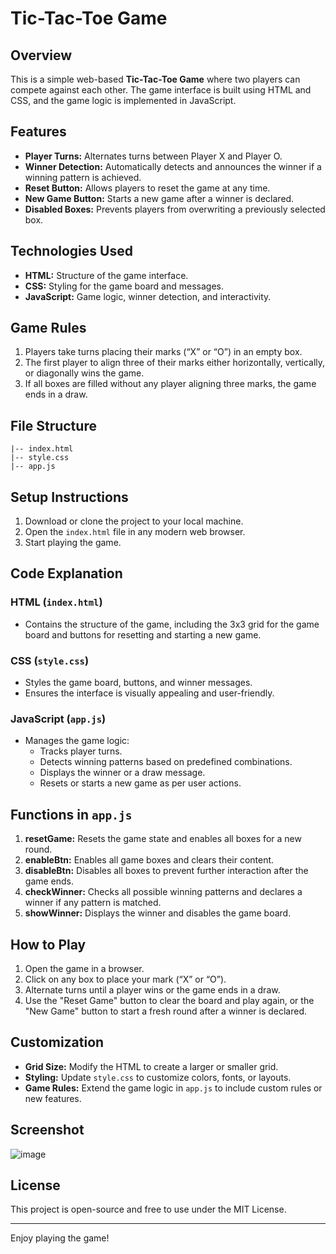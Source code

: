 # Tic-Tac-Toe Game

## Overview
This is a simple web-based **Tic-Tac-Toe Game** where two players can compete against each other. The game interface is built using HTML and CSS, and the game logic is implemented in JavaScript.

## Features
- **Player Turns:** Alternates turns between Player X and Player O.
- **Winner Detection:** Automatically detects and announces the winner if a winning pattern is achieved.
- **Reset Button:** Allows players to reset the game at any time.
- **New Game Button:** Starts a new game after a winner is declared.
- **Disabled Boxes:** Prevents players from overwriting a previously selected box.

## Technologies Used
- **HTML:** Structure of the game interface.
- **CSS:** Styling for the game board and messages.
- **JavaScript:** Game logic, winner detection, and interactivity.

## Game Rules
1. Players take turns placing their marks (“X” or “O”) in an empty box.
2. The first player to align three of their marks either horizontally, vertically, or diagonally wins the game.
3. If all boxes are filled without any player aligning three marks, the game ends in a draw.

## File Structure
```
|-- index.html
|-- style.css
|-- app.js
```

## Setup Instructions
1. Download or clone the project to your local machine.
2. Open the `index.html` file in any modern web browser.
3. Start playing the game.

## Code Explanation
### HTML (`index.html`)
- Contains the structure of the game, including the 3x3 grid for the game board and buttons for resetting and starting a new game.

### CSS (`style.css`)
- Styles the game board, buttons, and winner messages.
- Ensures the interface is visually appealing and user-friendly.

### JavaScript (`app.js`)
- Manages the game logic:
  - Tracks player turns.
  - Detects winning patterns based on predefined combinations.
  - Displays the winner or a draw message.
  - Resets or starts a new game as per user actions.

## Functions in `app.js`
1. **resetGame:** Resets the game state and enables all boxes for a new round.
2. **enableBtn:** Enables all game boxes and clears their content.
3. **disableBtn:** Disables all boxes to prevent further interaction after the game ends.
4. **checkWinner:** Checks all possible winning patterns and declares a winner if any pattern is matched.
5. **showWinner:** Displays the winner and disables the game board.

## How to Play
1. Open the game in a browser.
2. Click on any box to place your mark (“X” or “O”).
3. Alternate turns until a player wins or the game ends in a draw.
4. Use the "Reset Game" button to clear the board and play again, or the "New Game" button to start a fresh round after a winner is declared.

## Customization
- **Grid Size:** Modify the HTML to create a larger or smaller grid.
- **Styling:** Update `style.css` to customize colors, fonts, or layouts.
- **Game Rules:** Extend the game logic in `app.js` to include custom rules or new features.

## Screenshot
![image](https://github.com/user-attachments/assets/c950588e-3a51-4085-b8bc-76e6aeb1fc2c)


## License
This project is open-source and free to use under the MIT License.

---
Enjoy playing the game!

